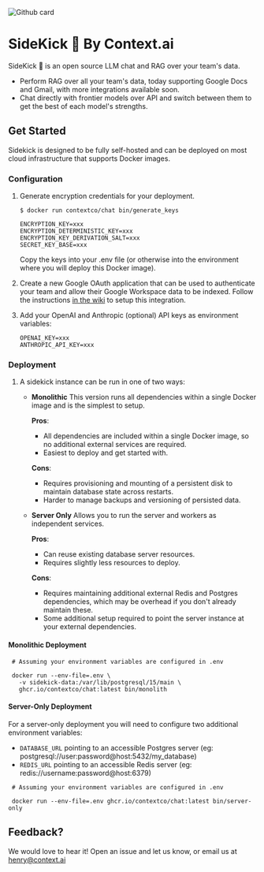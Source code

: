 ![Github card](https://github.com/user-attachments/assets/50fc3276-d641-4931-b12a-e303cabf31ba)

# SideKick 🥾 By Context.ai
SideKick 🥾 is an open source LLM chat and RAG over your team's data.

- Perform RAG over all your team's data, today supporting Google Docs and Gmail, with more integrations available soon.
- Chat directly with frontier models over API and switch between them to get the best of each model's strengths. 

## Get Started

Sidekick is designed to be fully self-hosted and can be deployed on most cloud infrastructure that supports Docker images.

### Configuration

1. Generate encryption credentials for your deployment.

    ```
    $ docker run contextco/chat bin/generate_keys

    ENCRYPTION_KEY=xxx
    ENCRYPTION_DETERMINISTIC_KEY=xxx
    ENCRYPTION_KEY_DERIVATION_SALT=xxx
    SECRET_KEY_BASE=xxx
    ```

    Copy the keys into your .env file (or otherwise into the environment where you will deploy this Docker image).


1. Create a new Google OAuth application that can be used to authenticate your team and allow their Google Workspace data to be indexed. Follow the instructions [in the wiki](https://github.com/contextco/chat/wiki/Setup-Google-OAuth) to setup this integration.

1. Add your OpenAI and Anthropic (optional) API keys as environment variables:

   ```
   OPENAI_KEY=xxx
   ANTHROPIC_API_KEY=xxx
   ```

### Deployment

1. A sidekick instance can be run in one of two ways:
    - **Monolithic** This version runs all dependencies within a single Docker image and is the simplest to setup.

        **Pros**:
        - All dependencies are included within a single Docker image, so no additional external services are required.
        - Easiest to deploy and get started with.
        
        **Cons**:
        - Requires provisioning and mounting of a persistent disk to maintain database state across restarts.
        - Harder to manage backups and versioning of persisted data.
        
    - **Server Only** Allows you to run the server and workers as independent services.
        
        **Pros**:
        - Can reuse existing database server resources.
        - Requires slightly less resources to deploy.
        
        **Cons**:
        - Requires maintaining additional external Redis and Postgres dependencies, which may be overhead if you don't already maintain these.
        - Some additional setup required to point the server instance at your external dependencies.

#### Monolithic Deployment

```
 # Assuming your environment variables are configured in .env

 docker run --env-file=.env \
   -v sidekick-data:/var/lib/postgresql/15/main \
   ghcr.io/contextco/chat:latest bin/monolith
```

#### Server-Only Deployment

For a server-only deployment you will need to configure two additional environment variables:
- `DATABASE_URL` pointing to an accessible Postgres server (eg: postgresql://user:password@host:5432/my_database)
- `REDIS_URL` pointing to an accessible Redis server (eg: redis://username:password@host:6379)

```
 # Assuming your environment variables are configured in .env

 docker run --env-file=.env ghcr.io/contextco/chat:latest bin/server-only
```

## Feedback?
We would love to hear it! Open an issue and let us know, or email us at henry@context.ai

